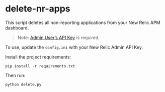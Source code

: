 # delete-nr-apps

This script deletes all non-reporting applications from your New Relic APM dashboard. 

>Note: [Admin User’s API Key](https://docs.newrelic.com/docs/apis/get-started/intro-apis/understand-new-relic-api-keys) is required.

To use, update the `config.ini` with your New Relic Admin API Key.

Install the project requirements:

```
pip install -r requirements.txt
```

Then run:

```
python delete.py
```

